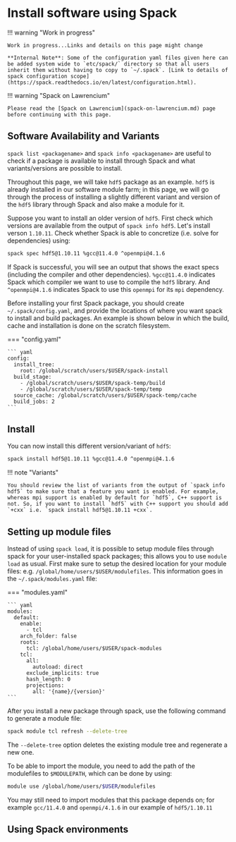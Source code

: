 # Install software using Spack

!!! warning "Work in progress"

    Work in progress...Links and details on this page might change

    **Internal Note**: Some of the configuration yaml files given here can be added system wide to `etc/spack/` directory so that all users inherit them without having to copy to `~/.spack`. [Link to details of spack configuration scope](https://spack.readthedocs.io/en/latest/configuration.html).

!!! warning "Spack on Lawrencium"

    Please read the [Spack on Lawrencium](spack-on-lawrencium.md) page before continuing with this page.

## Software Availability and Variants

`spack list <packagename>` and `spack info <packagename>` are useful to check if a package is available to install through Spack and what variants/versions are possible to install.

Throughout this page, we will take `hdf5` package as an example. `hdf5` is already installed in our software module farm; in this page, we will go through the process of installing a slightly different variant and version of the `hdf5` library through Spack and also make a module for it.

Suppose you want to install an older version of `hdf5`. First check which versions are available from the output of `spack info hdf5`. Let's install verson `1.10.11`. Check whether Spack is able to concretize (i.e. solve for dependencies) using:

``` bash
spack spec hdf5@1.10.11 %gcc@11.4.0 ^openmpi@4.1.6
```

If Spack is successful, you will see an output that shows the exact specs (including the compiler and other dependencies). `%gcc@11.4.0` indicates Spack which compiler we want to use to compile the `hdf5` library. And `^openmpi@4.1.6` indicates Spack to use this `openmpi` for its `mpi` dependency.

Before installing your first Spack package, you should create `~/.spack/config.yaml`, and provide the locations of where you want spack to install and build packages. An example is shown below in which the build, cache and installation is done on the scratch filesystem.

=== "config.yaml"

    ``` yaml
    config:
      install_tree:
        root: /global/scratch/users/$USER/spack-install
      build_stage:
        - /global/scratch/users/$USER/spack-temp/build
        - /global/scratch/users/$USER/spack-temp/temp
      source_cache: /global/scratch/users/$USER/spack-temp/cache
      build_jobs: 2
    ```


## Install 

You can now install this different version/variant of `hdf5`:

``` bash
spack install hdf5@1.10.11 %gcc@11.4.0 ^openmpi@4.1.6
```

!!! note "Variants"

    You should review the list of variants from the output of `spack info hdf5` to make sure that a feature you want is enabled. For example, whereas mpi support is enabled by default for `hdf5`, C++ support is not. So, if you want to install `hdf5` with C++ support you should add `+cxx` i.e. `spack install hdf5@1.10.11 +cxx`.

## Setting up module files

Instead of using `spack load`, it is possible to setup module files through spack for your user-installed spack packages; this allows you to use `module load` as usual. First make sure to setup the desired location for your module files: e.g. `/global/home/users/$USER/modulefiles`. This information goes in the `~/.spack/modules.yaml` file:

=== "modules.yaml"

    ``` yaml
    modules:
      default:
        enable:
          - tcl
        arch_folder: false
        roots:
          tcl: /global/home/users/$USER/spack-modules
        tcl:
          all:
            autoload: direct
          exclude_implicits: true
          hash_length: 0
          projections:
            all: '{name}/{version}'
    ```

After you install a new package through spack, use the following command to generate a module file:

``` bash
spack module tcl refresh --delete-tree
```

The `--delete-tree` option deletes the existing module tree and regenerate a new one.


To be able to import the module, you need to add the path of the modulefiles to `$MODULEPATH`, which can be done by using:

``` bash
module use /global/home/users/$USER/modulefiles
```

You may still need to import modules that this package depends on; for example `gcc/11.4.0` and `openmpi/4.1.6` in our example of `hdf5/1.10.11`

## Using Spack environments
